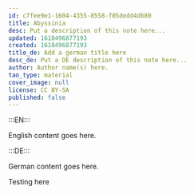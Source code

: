 ```yaml
---
id: c7fee9e1-1604-4355-8558-f05dedd4d680
title: Abyssinia
desc: Put a description of this note here...
updated: 1618496877193
created: 1618496877193
title_de: Add a german title here
desc_de: Put a DE description of this note here...
author: Author name(s) here.
tao_type: material
cover_image: null
license: CC BY-SA
published: false
---
```


:::EN:::

English content goes here.

:::DE:::

German content goes here.

Testing here
